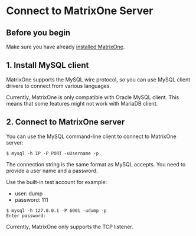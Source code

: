 # **Connect to MatrixOne Server**

## **Before you begin**

Make sure you have already [installed MatrixOne](install-matrixone.md).

## **1. Install MySQL client**
   
MatrixOne supports the MySQL wire protocol, so you can use MySQL client drivers to connect from various languages. 

Currently, MatrixOne is only compatible with Oracle MySQL client. This means that some features might not work with MariaDB client.

## **2. Connect to MatrixOne server**

You can use the MySQL command-line client to connect to MatrixOne server:

```
$ mysql -h IP -P PORT -uUsername -p
```

The connection string is the same format as MySQL accepts. You need to provide a user name and a password. 

Use the built-in test account for example:

- user: dump
- password: 111

```
$ mysql -h 127.0.0.1 -P 6001 -udump -p
Enter password:
```

Currently, MatrixOne only supports the TCP listener. 